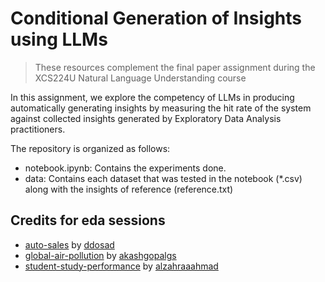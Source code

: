 # Conditional Generation of Insights using LLMs

> These resources complement the final paper assignment during the XCS224U Natural Language Understanding course

In this assignment, we explore the competency of LLMs in producing automatically generating insights by measuring the hit rate of the system against collected insights generated by Exploratory Data Analysis practitioners.

The repository is organized as follows:

- notebook.ipynb: Contains the experiments done.
- data: Contains each dataset that was tested in the notebook (*.csv) along with the insights of reference (reference.txt)

## Credits for eda sessions

- [auto-sales](https://www.kaggle.com/code/ddosad/automobile-sales-visual-eda/notebook#--Key-Insights-from-Analysis-) by [ddosad](https://www.kaggle.com/code/ddosad/)
- [global-air-pollution](https://www.kaggle.com/code/akashgopalgs/eda-on-global-air-pollution/notebook) by [akashgopalgs](https://www.kaggle.com/code/akashgopalgs/eda-on-global-air-pollution/notebook)
- [student-study-performance](https://www.kaggle.com/code/alzahraaahmad/studyperformanceanalysis/notebook) by [alzahraaahmad](https://www.kaggle.com/code/alzahraaahmad/studyperformanceanalysis/notebook)
